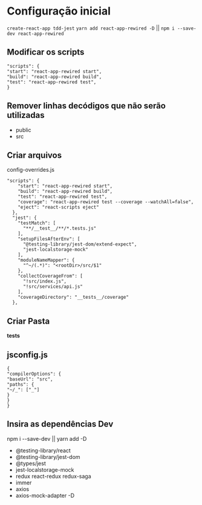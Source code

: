 # Configuração inicial

`create-react-app tdd-jest`
`yarn add react-app-rewired -D` || `npm i --save-dev react-app-rewired`

## Modificar os scripts

```
"scripts": {
"start": "react-app-rewired start",
"build": "react-app-rewired build",
"test": "react-app-rewired test",
}
```

## Remover linhas decódigos que não serão utilizadas

- public
- src

## Criar arquivos

config-overrides.js

```
"scripts": {
    "start": "react-app-rewired start",
    "build": "react-app-rewired build",
    "test": "react-app-rewired test",
    "coverage": "react-app-rewired test --coverage --watchAll=false",
    "eject": "react-scripts eject"
  },
  "jest": {
    "testMatch": [
      "**/__test__/**/*.tests.js"
    ],
    "setupFilesAfterEnv": [
      "@testing-library/jest-dom/extend-expect",
      "jest-localstorage-mock"
    ],
    "moduleNameMapper": {
      "^~/(.*)": "<rootDir>/src/$1"
    },
    "collectCoverageFrom": [
      "!src/index.js",
      "!src/services/api.js"
    ],
    "coverageDirectory": "__tests__/coverage"
  },
```

## Criar Pasta

**tests**

## jsconfig.js

```
{
"compilerOptions": {
"baseUrl": "src",
"paths": {
"~/_": ["_"]
}
}
}
```

## Insira as dependências Dev

npm i --save-dev || yarn add -D

- @testing-library/react
- @testing-library/jest-dom
- @types/jest
- jest-localstorage-mock
- redux react-redux redux-saga
- immer
- axios
- axios-mock-adapter -D
